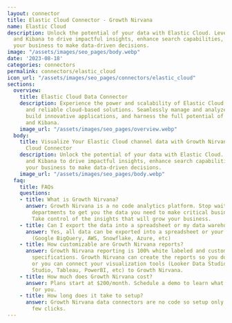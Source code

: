 ```yaml
---
layout: connector
title: Elastic Cloud Connector - Growth Nirvana
name: Elastic Cloud
description: Unlock the potential of your data with Elastic Cloud. Leverage Elasticsearch
  and Kibana to drive impactful insights, enhance search capabilities, and empower
  your business to make data-driven decisions.
image: "/assets/images/seo_pages/body.webp"
date: '2023-08-18'
categories: connectors
permalink: connectors/elastic_cloud
icon_url: "/assets/images/seo_pages/connectors/elastic_cloud"
sections:
  overview:
    title: Elastic Cloud Data Connector
    description: Experience the power and scalability of Elastic Cloud for flexible
      and reliable cloud-based solutions. Seamlessly manage and analyze your data,
      build innovative applications, and harness the full potential of Elasticsearch
      and Kibana.
    image_url: "/assets/images/seo_pages/overview.webp"
  body:
    title: Visualize Your Elastic Cloud channel data with Growth Nirvana's Elastic
      Cloud Connector
    description: Unlock the potential of your data with Elastic Cloud. Leverage Elasticsearch
      and Kibana to drive impactful insights, enhance search capabilities, and empower
      your business to make data-driven decisions.
    image_url: "/assets/images/seo_pages/body.webp"
  faq:
    title: FAQs
    questions:
    - title: What is Growth Nirvana?
      answer: Growth Nirvana is a no code analytics platform. Stop waiting for other
        departments to get you the data you need to make critical business decisions.
        Take control of the insights that will grow your business.
    - title: Can I export the data into a spreadsheet or my data warehouse?
      answer: Yes, all data can be exported into a spreadsheet or your data warehouse
        (Google BigQuery, AWS, Snowflake, Azure, etc)
    - title: How customizable are Growth Nirvana reports?
      answer: Growth Nirvana reporting is 100% white labeled and customized to your
        specifications. Growth Nirvana can create the reports so you don’t have to
        or you can connect your visualization tools (Looker Data Studio/Google Data
        Studio, Tableau, PowerBI, etc) to Growth Nirvana.
    - title: How much does Growth Nirvana cost?
      answer: Plans start at $200/month. Schedule a demo to learn what plan is best
        for you.
    - title: How long does it take to setup?
      answer: Growth Nirvana data connectors are no code so setup only requires a
        few clicks.
---
```

